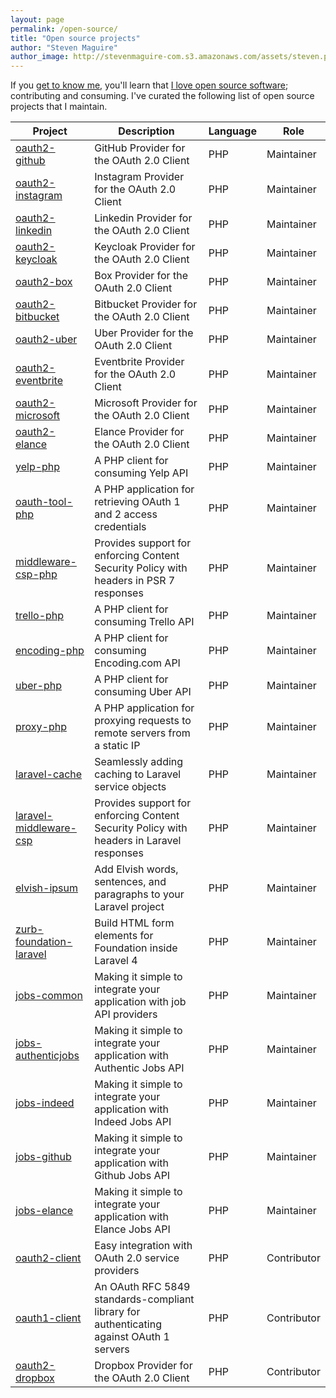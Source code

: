 ```yaml
---
layout: page
permalink: /open-source/
title: "Open source projects"
author: "Steven Maguire"
author_image: http://stevenmaguire-com.s3.amazonaws.com/assets/steven.png
---
```


If you [get to know me](/about), you'll learn that [I love open source software](https://github.com/stevenmaguire); contributing and consuming. I've curated the following list of open source projects that I maintain.

Project | Description | Language | Role
--- | --- | --- | ---
[oauth2-github](https://github.com/thephpleague/oauth2-github) | GitHub Provider for the OAuth 2.0 Client | PHP | Maintainer
[oauth2-instagram](https://github.com/thephpleague/oauth2-instagram) | Instagram Provider for the OAuth 2.0 Client | PHP | Maintainer
[oauth2-linkedin](https://github.com/thephpleague/oauth2-linkedin) | Linkedin Provider for the OAuth 2.0 Client | PHP | Maintainer
[oauth2-keycloak](https://github.com/stevenmaguire/oauth2-keycloak) | Keycloak Provider for the OAuth 2.0 Client | PHP | Maintainer
[oauth2-box](https://github.com/stevenmaguire/oauth2-box) | Box Provider for the OAuth 2.0 Client | PHP | Maintainer
[oauth2-bitbucket](https://github.com/stevenmaguire/oauth2-bitbucket) | Bitbucket Provider for the OAuth 2.0 Client | PHP | Maintainer
[oauth2-uber](https://github.com/stevenmaguire/oauth2-uber) | Uber Provider for the OAuth 2.0 Client | PHP | Maintainer
[oauth2-eventbrite](https://github.com/stevenmaguire/oauth2-eventbrite) | Eventbrite Provider for the OAuth 2.0 Client | PHP | Maintainer
[oauth2-microsoft](https://github.com/stevenmaguire/oauth2-microsoft) | Microsoft Provider for the OAuth 2.0 Client | PHP | Maintainer
[oauth2-elance](https://github.com/stevenmaguire/oauth2-elance) | Elance Provider for the OAuth 2.0 Client | PHP | Maintainer
[yelp-php](https://github.com/stevenmaguire/yelp-php) | A PHP client for consuming Yelp API | PHP | Maintainer
[oauth-tool-php](https://github.com/stevenmaguire/oauth-tool-php) | A PHP application for retrieving OAuth 1 and 2 access credentials | PHP | Maintainer
[middleware-csp-php](https://github.com/stevenmaguire/middleware-csp-php) | Provides support for enforcing Content Security Policy with headers in PSR 7 responses | PHP | Maintainer
[trello-php](https://github.com/stevenmaguire/trello-php) | A PHP client for consuming Trello API | PHP | Maintainer
[encoding-php](https://github.com/stevenmaguire/encoding-php) | A PHP client for consuming Encoding.com API | PHP | Maintainer
[uber-php](https://github.com/stevenmaguire/uber-php) | A PHP client for consuming Uber API | PHP | Maintainer
[proxy-php](https://github.com/stevenmaguire/proxy-php) | A PHP application for proxying requests to remote servers from a static IP | PHP | Maintainer
[laravel-cache](https://github.com/stevenmaguire/laravel-cache) | Seamlessly adding caching to Laravel service objects | PHP | Maintainer
[laravel-middleware-csp](https://github.com/stevenmaguire/laravel-middleware-csp) | Provides support for enforcing Content Security Policy with headers in Laravel responses | PHP | Maintainer
[elvish-ipsum](https://github.com/stevenmaguire/elvish-ipsum) | Add Elvish words, sentences, and paragraphs to your Laravel project | PHP | Maintainer
[zurb-foundation-laravel](https://github.com/stevenmaguire/zurb-foundation-laravel) | Build HTML form elements for Foundation inside Laravel 4 | PHP | Maintainer
[jobs-common](https://github.com/JobBrander/jobs-common) | Making it simple to integrate your application with job API providers | PHP | Maintainer
[jobs-authenticjobs](https://github.com/JobBrander/jobs-authenticjobs) | Making it simple to integrate your application with Authentic Jobs API | PHP | Maintainer
[jobs-indeed](https://github.com/JobBrander/jobs-indeed) | Making it simple to integrate your application with Indeed Jobs API | PHP | Maintainer
[jobs-github](https://github.com/JobBrander/jobs-github) | Making it simple to integrate your application with Github Jobs API | PHP | Maintainer
[jobs-elance](https://github.com/JobBrander/jobs-elance) | Making it simple to integrate your application with Elance Jobs API | PHP | Maintainer
[oauth2-client](https://github.com/thephpleague/oauth2-client) | Easy integration with OAuth 2.0 service providers | PHP | Contributor
[oauth1-client](https://github.com/thephpleague/oauth1-client) | An OAuth RFC 5849 standards-compliant library for authenticating against OAuth 1 servers | PHP | Contributor
[oauth2-dropbox](https://github.com/pixelfear/oauth2-dropbox) | Dropbox Provider for the OAuth 2.0 Client | PHP | Contributor
